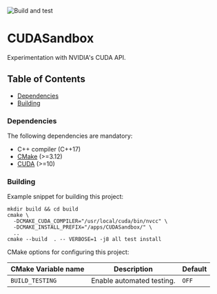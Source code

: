 ![Build and test](https://github.com/moddyz/CUDASandbox/workflows/Build%20and%20test/badge.svg)

# CUDASandbox

Experimentation with NVIDIA's CUDA API.

## Table of Contents

- [Dependencies](#dependencies)
- [Building](#building)

### Dependencies

The following dependencies are mandatory:
- C++ compiler (C++17)
- [CMake](https://cmake.org/documentation/) (>=3.12)
- [CUDA](https://developer.nvidia.com/cuda-toolkit) (>=10)

### Building

Example snippet for building this project:
```
mkdir build && cd build
cmake \
  -DCMAKE_CUDA_COMPILER="/usr/local/cuda/bin/nvcc" \
  -DCMAKE_INSTALL_PREFIX="/apps/CUDASandbox/" \
  ..
cmake --build  . -- VERBOSE=1 -j8 all test install
```

CMake options for configuring this project:

| CMake Variable name     | Description                                                            | Default |
| ----------------------- | ---------------------------------------------------------------------- | ------- |
| `BUILD_TESTING`         | Enable automated testing.                                              | `OFF`   |
